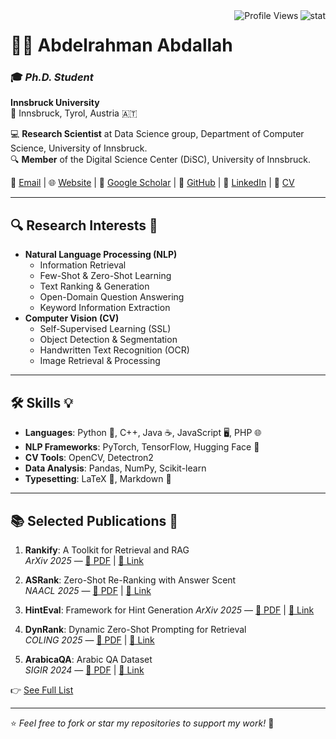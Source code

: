 <img align="right" src="https://github-readme-stats.vercel.app/api?username=abdoelsayed2016&show_icons=true&theme=transparent&hide_title=true&hide_rank=true" alt="stat" />
<img align="right" src="https://komarev.com/ghpvc/?username=abdoelsayed2016" alt="Profile Views" />

# 👨‍💻 Abdelrahman Abdallah

### 🎓 *Ph.D. Student*  
**Innsbruck University**  
📍 Innsbruck, Tyrol, Austria 🇦🇹  

💻 **Research Scientist** at Data Science group, Department of Computer Science, University of Innsbruck.  
🔍 **Member** of the Digital Science Center (DiSC), University of Innsbruck.  

📧 [Email](mailto:abdoelsayed2016@gmail.com) | 🌐 [Website](https://abdoelsayed2016.github.io/) | 📖 [Google Scholar](https://scholar.google.com/citations?user=uoXhF1QAAAAJ&hl=en) | 🐙 [GitHub](https://github.com/abdoelsayed2016) | 💼 [LinkedIn](https://www.linkedin.com/in/abdrahman-abdallah-b61030122/) | 📄 [CV](https://abdoelsayed2016.github.io/CV.pdf)



---

## 🔍 Research Interests 🔬

- **Natural Language Processing (NLP)**  
  - Information Retrieval  
  - Few-Shot & Zero-Shot Learning  
  - Text Ranking & Generation  
  - Open-Domain Question Answering  
  - Keyword Information Extraction  
- **Computer Vision (CV)**  
  - Self-Supervised Learning (SSL)  
  - Object Detection & Segmentation  
  - Handwritten Text Recognition (OCR)  
  - Image Retrieval & Processing  

---

## 🛠️ Skills 💡

- **Languages**: Python 🐍, C++, Java ☕, JavaScript 🖥️, PHP 🌐  
- **NLP Frameworks**: PyTorch, TensorFlow, Hugging Face 🤗  
- **CV Tools**: OpenCV, Detectron2  
- **Data Analysis**: Pandas, NumPy, Scikit-learn  
- **Typesetting**: LaTeX 📜, Markdown 📝  

---


## 📚 Selected Publications 📖

1. **Rankify**: A Toolkit for Retrieval and RAG  
   *ArXiv 2025* — [📄 PDF](https://arxiv.org/abs/2502.02464) | [🔗 Link](https://github.com/DataScienceUIBK/rankify) 

2. **ASRank**: Zero-Shot Re-Ranking with Answer Scent  
   *NAACL 2025* — [📄 PDF](https://arxiv.org/abs/2501.15245) | [🔗 Link](https://github.com/DataScienceUIBK/rankify) 

3. **HintEval**: Framework for Hint Generation 
   *ArXiv 2025* — [📄 PDF]([#](https://arxiv.org/abs/2502.00857)) | [🔗 Link](https://github.com/DataScienceUIBK/HintEval) 

4. **DynRank**: Dynamic Zero-Shot Prompting for Retrieval  
   *COLING 2025* — [📄 PDF](https://arxiv.org/abs/2412.00600) | [🔗 Link](https://github.com/DataScienceUIBK/rankify) 

5. **ArabicaQA**: Arabic QA Dataset  
   *SIGIR 2024* — [📄 PDF](https://arxiv.org/abs/2403.17848) | [🔗 Link](https://github.com/DataScienceUIBK/ArabicaQA) 

👉 [See Full List](https://scholar.google.com/citations?user=uoXhF1QAAAAJ&hl=en)


---

⭐️ *Feel free to fork or star my repositories to support my work!* 🚀
